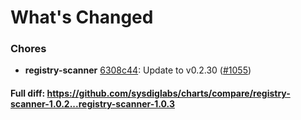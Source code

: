 # What's Changed

### Chores
- **registry-scanner** [6308c44](https://github.com/sysdiglabs/charts/commit/6308c4431ddf60a20b8a2c6ea7ae210cf7feafe0): Update to v0.2.30 ([#1055](https://github.com/sysdiglabs/charts/issues/1055))

#### Full diff: https://github.com/sysdiglabs/charts/compare/registry-scanner-1.0.2...registry-scanner-1.0.3
